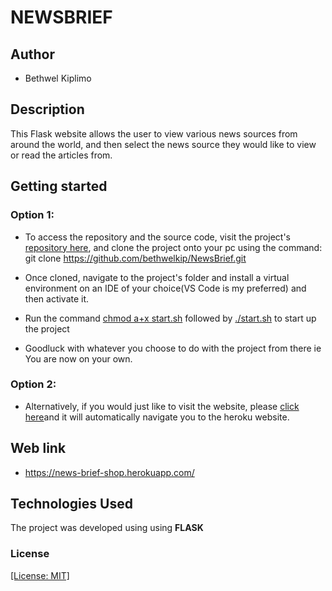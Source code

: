 # NEWSBRIEF

## Author
* Bethwel Kiplimo

## Description
This Flask website allows the user to view various news sources from around the world, and then select the news source they would like
to view or read the articles from. 

## Getting started

### Option 1:

* To access the repository and the source code, visit the project's [repository here](https://github.com/bethwelkip/NewsBrief), and clone the project onto your pc using the command: 
  git clone https://github.com/bethwelkip/NewsBrief.git


* Once cloned, navigate to the project's folder and install a virtual environment on an IDE of your choice(VS Code is my preferred) and then activate it.

* Run the command [chmod a+x start.sh]() followed by [./start.sh]() to start up the project

* Goodluck with whatever you choose to do with the project from there ie You are now on your own.

### Option 2: 

* Alternatively, if you would just like to visit the website, please [click here](https://news-brief-shop.herokuapp.com/)and it will automatically navigate you to the heroku website. 

## Web link

* https://news-brief-shop.herokuapp.com/

## Technologies Used
The project was developed using using **FLASK**

### License

 [[License: MIT]](LICENSE)
